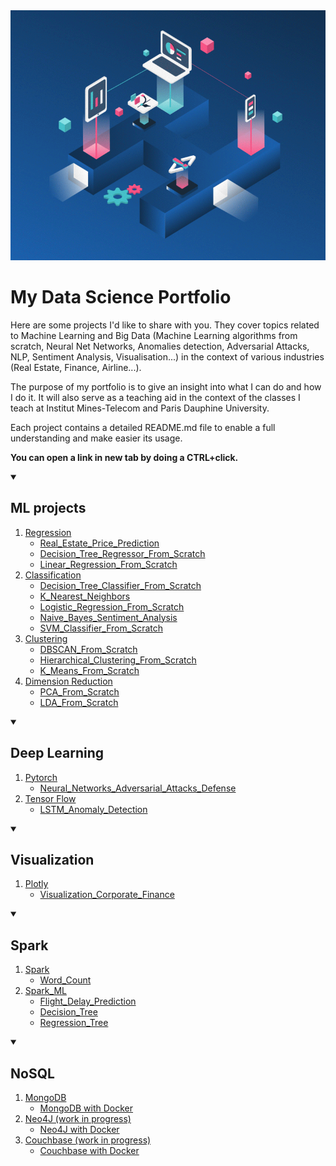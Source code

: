<a href="https://executive-education.dauphine.psl.eu/formations/executive-master-diplome-universite/ia-science-donnees" target="_blank">
    <img src="image_1.gif" alt="Logo" width="800" height="400">
</a>
 
# My Data Science Portfolio

Here are some projects I'd like to share with you. They cover topics related to Machine Learning and Big Data 
(Machine Learning algorithms from scratch, Neural Net Networks, Anomalies detection, Adversarial Attacks, NLP, Sentiment Analysis, Visualisation...)
in the context of various industries (Real Estate, Finance, Airline...).


The purpose of my portfolio is to give an insight into what I can do and how I do it.
It will also serve as a teaching aid in the context of the classes I teach at Institut Mines-Telecom and
Paris Dauphine University.

Each project contains a detailed README.md file to enable a full understanding and make easier its usage.

**You can open a link in new tab by doing a CTRL+click.**

<!-- TABLE OF CONTENTS -->
<details open="open">
  <summary><h2>ML projects</h2></summary>
<ol>
    <li>
        <a href="#">Regression</a>
         <ul>
            <li><a href="https://github.com/DanielOmola/Data_Science_Portfolio/tree/main/Real_Estate_Price_Prediction">Real_Estate_Price_Prediction</a></li>
        </ul>
        <ul>
            <li><a href="https://github.com/DanielOmola/Data_Science_Portfolio/tree/main/Decision_Tree_Regressor_From_Scratch">Decision_Tree_Regressor_From_Scratch</a></li>
		</ul>
        <ul>
            <li><a href="https://github.com/DanielOmola/Data_Science_Portfolio/tree/main/Linear_Regression_From_Scratch">Linear_Regression_From_Scratch</a></li>
        </ul>
	</li>
    <li>
        <a href="#">Classification</a>
        <ul>
            <li><a href="https://github.com/DanielOmola/Data_Science_Portfolio/tree/main/Decision_Tree_Classifier_From_Scratch">Decision_Tree_Classifier_From_Scratch</a></li>
        </ul>
        <ul>
            <li><a href="https://github.com/DanielOmola/Data_Science_Portfolio/tree/main/K_Nearest_Neighbors">K_Nearest_Neighbors</a></li>
        </ul>
        <ul>
            <li><a href="https://github.com/DanielOmola/Data_Science_Portfolio/tree/main/Logistic_Regression_From_Scratch">Logistic_Regression_From_Scratch</a></li>
        </ul>
        <ul>
            <li><a href="https://github.com/DanielOmola/Data_Science_Portfolio/tree/main/Naive_Bayes_Sentiment_Analysis">Naive_Bayes_Sentiment_Analysis</a></li>
        </ul>
        <ul>
            <li><a href="https://github.com/DanielOmola/Data_Science_Portfolio/tree/main/SVM_Classifier_From_Scratch">SVM_Classifier_From_Scratch</a></li>
        </ul>
    </li>
    <li>
        <a href="#Clustering">Clustering</a>
        <ul>
            <li><a href="https://github.com/DanielOmola/Data_Science_Portfolio/tree/main/DBSCAN_From_Scratch">DBSCAN_From_Scratch</a></li>
        </ul>
        <ul>
            <li><a href="https://github.com/DanielOmola/Data_Science_Portfolio/tree/main/Hierarchical_Clustering_From_Scratch">Hierarchical_Clustering_From_Scratch</a></li>
        </ul>
        <ul>
            <li><a href="https://github.com/DanielOmola/Data_Science_Portfolio/tree/main/K_Means_From_Scratch">K_Means_From_Scratch</a></li>
        </ul>
    </li>	
    <li>
        <a href="#Regression">Dimension Reduction</a>
        <ul>
            <li><a href="https://github.com/DanielOmola/Data_Science_Portfolio/tree/main/PCA_From_Scratch">PCA_From_Scratch</a></li>
        </ul>
        <ul>
            <li><a href="https://github.com/DanielOmola/Data_Science_Portfolio/tree/main/LDA_From_Scratch">LDA_From_Scratch</a></li>
        </ul>
    </li>	
</ol>
</details>


<!-- TABLE OF CONTENTS -->

<details open="open">
  <summary><h2>Deep Learning</h2></summary>
  <ol>
    <li>
      <a href="#about-the-project">Pytorch</a>
      <ul>
        <li><a href="https://github.com/DanielOmola/Data_Science_Portfolio/tree/main/Neural_Networks_Adversarial_Attacks_Defense" target = "blank">Neural_Networks_Adversarial_Attacks_Defense</a></li>
      </ul>
    </li>
    <li>
      <a href="#getting-started">Tensor Flow</a>
      <ul>
        <li><a href="https://github.com/DanielOmola/Data_Science_Portfolio/tree/main/LSTM_Anomaly_Detection">LSTM_Anomaly_Detection</a></li>
      </ul>
    </li>
  </ol>
</details>


<!-- TABLE OF CONTENTS -->

<details open="open">
  <summary><h2>Visualization</h2></summary>
  <ol>
    <li>
      <a href="#about-the-project">Plotly</a>
      <ul>
        <li><a href="https://github.com/DanielOmola/Data_Science_Portfolio/tree/main/Visualization_Corporate_Finance">Visualization_Corporate_Finance</a></li>
      </ul>
    </li>
  </ol>
</details>  


<!-- TABLE OF CONTENTS -->

<details open="open">
  <summary><h2>Spark</h2></summary>
  <ol>
    <li>
      <a href="#about-the-project">Spark</a>
      <ul>
        <li><a href="https://github.com/DanielOmola/Data_Science_Portfolio/tree/main/Spark_Word_Count">Word_Count</a></li>
      </ul>
    </li>
    <li>
      <a href="#getting-started">Spark_ML</a>
      <ul>
        <li><a href="https://github.com/DanielOmola/Data_Science_Portfolio/tree/main/Spark_ML_Flight_Delay_Prediction">Flight_Delay_Prediction</a></li>
        <li><a href="https://github.com/DanielOmola/Data_Science_Portfolio/tree/main/Spark_ML_Decision_Tree">Decision_Tree</a></li>
        <li><a href="https://github.com/DanielOmola/Data_Science_Portfolio/tree/main/Spark_ML_Regression_Tree">Regression_Tree</a></li>
      </ul>
    </li>

  </ol>
</details>


<!-- TABLE OF CONTENTS -->

<details open="open">
  <summary><h2>NoSQL</h2></summary>
  
  <ol>
    <li>
      <a href="#about-the-project">MongoDB</a>
      <ul>
        <li><a href="https://github.com/DanielOmola/Data_Science_Portfolio/tree/main/MongoDB_With_Docker">MongoDB with Docker</a></li>
      </ul>
    </li>
    <li>
      <a href="#getting-started">Neo4J (work in progress)</a>
      <ul>
        <li><a href="#description">Neo4J with Docker</a></li>
      </ul>
    </li>
    <li>
      <a href="#getting-started">Couchbase (work in progress)</a>
      <ul>
        <li><a href="#description">Couchbase with Docker</a></li>
      </ul>
    </li>
  </ol>
</details>